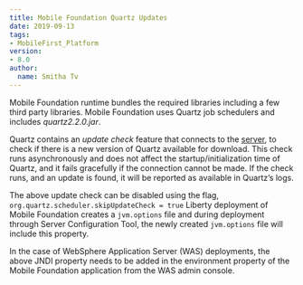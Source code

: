 ```yaml
---
title: Mobile Foundation Quartz Updates
date: 2019-09-13
tags:
- MobileFirst_Platform
version:
- 8.0
author:
  name: Smitha Tv
---
```



Mobile Foundation runtime bundles the required libraries including a few third party libraries. Mobile Foundation uses Quartz job schedulers and includes *quartz2.2.0.jar*.

Quartz contains an *update check* feature that connects to the [server](http://www.terracotta.org/), to check if there is a new version of Quartz available for download. This check runs asynchronously and does not affect the startup/initialization time of Quartz, and it fails gracefully if the connection cannot be made. If the check runs, and an update is found, it will be reported as available in Quartz’s logs.

The above update check can be disabled using the flag,
`org.quartz.scheduler.skipUpdateCheck = true`
Liberty deployment of Mobile Foundation creates a `jvm.options` file and during deployment through Server Configuration Tool, the newly created `jvm.options` file will include this property.

In the case of WebSphere Application Server (WAS) deployments, the above JNDI property needs to be added in the environment property of the Mobile Foundation application from the WAS admin console.
